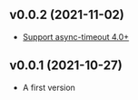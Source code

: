 ## v0.0.2 (2021-11-02)

* [Support async-timeout 4.0+](https://github.com/Pliner/asyncpg-listen/pull/10)

## v0.0.1 (2021-10-27)

* A first version
